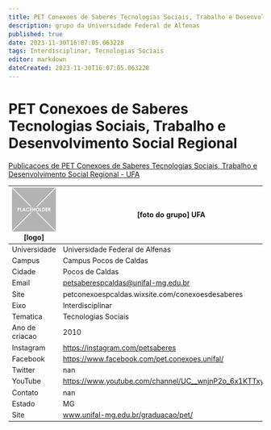```yaml
---
title: PET Conexoes de Saberes Tecnologias Sociais, Trabalho e Desenvolvimento Social Regional - UFA
description: grupo da Universidade Federal de Alfenas
published: true
date: 2023-11-30T16:07:05.063228
tags: Interdisciplinar, Tecnologias Sociais
editor: markdown
dateCreated: 2023-11-30T16:07:05.063228
---
```


# PET Conexoes de Saberes Tecnologias Sociais, Trabalho e Desenvolvimento Social Regional

[Publicacoes de PET Conexoes de Saberes Tecnologias Sociais, Trabalho e Desenvolvimento Social Regional - UFA](/atividade/287PETConexoesdeSaberesTecnologiasSociaisTrabalhoeDesenvolvimentoSocialRegionalUFA/feed.md)

| ![placeholder.png](/placeholder.png) [logo] | [foto do grupo] UFA         |
| ------------------------------------------- | ------------------------------------------------- |
| Universidade                                | Universidade Federal de Alfenas      |
| Campus                                      | Campus Pocos de Caldas            |
| Cidade                                      | Pocos de Caldas             |
| Email                                       | petsaberespcaldas@unifal-mg.edu.br             |
| Site                                        | petconexoespcaldas.wixsite.com/conexoesdesaberes              |
| Eixo                                        | Interdisciplinar              |
| Tematica                                    | Tecnologias Sociais          |
| Ano de criacao                              | 2010        |
| Instagram                                   | https://instagram.com/petsaberes         |
| Facebook                                    | https://www.facebook.com/pet.conexoes.unifal/          |
| Twitter                                     | nan           |
| YouTube                                     | https://www.youtube.com/channel/UC__wnjnP2o_6x1KTTxyk_ag           |
| Contato                                     | nan         |
| Estado                                      |  MG            |
| Site                                        | www.unifal-mg.edu.br/graduacao/pet/ |
